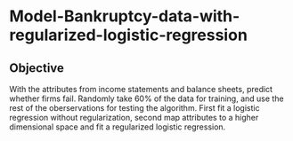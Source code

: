 # Model-Bankruptcy-data-with-regularized-logistic-regression
## Objective
With the attributes from income statements and balance sheets, predict whether firms fail. Randomly take 60% of the data for training, and use the rest of the oberservations for testing the algorithm. First fit a logistic regression without regularization, second map attributes to a higher dimensional space and fit a regularized logistic regression.


